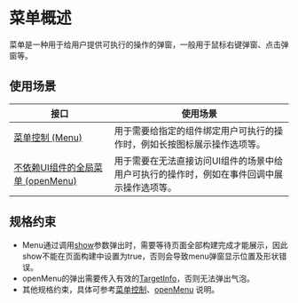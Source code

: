 # 菜单概述
<!--Kit: ArkUI-->
<!--Subsystem: ArkUI-->
<!--Owner: @Armstrong15-->
<!--Designer: @zhanghaibo0-->
<!--Tester: @lxl007-->
<!--Adviser: @HelloCrease-->

菜单是一种用于给用户提供可执行的操作的弹窗，一般用于鼠标右键弹窗、点击弹窗等。

## 使用场景

| 接口|使用场景  |
| ----------| ----------------------------------- |
| [菜单控制 (Menu)](arkts-popup-and-menu-components-menu.md) | 用于需要给指定的组件绑定用户可执行的操作时，例如长按图标展示操作选项等。 |
| [不依赖UI组件的全局菜单 (openMenu)](arkts-popup-and-menu-components-uicontext-menu.md) | 用于需要在无法直接访问UI组件的场景中给用户可执行的操作时，例如在事件回调中展示操作选项等。 |

## 规格约束

* Menu通过调用[show](../reference/apis-arkui/arkui-ts/ts-universal-attributes-menu.md#bindmenu11)参数弹出时，需要等待页面全部构建完成才能展示，因此show不能在页面构建中设置为true，否则会导致menu弹窗显示位置及形状错误。
* openMenu的弹出需要传入有效的[TargetInfo](../reference/apis-arkui/arkts-apis-uicontext-i.md#targetinfo18)，否则无法弹出气泡。
* 其他规格约束，具体可参考[菜单控制](../reference/apis-arkui/arkui-ts/ts-universal-attributes-menu.md)、[openMenu](../reference/apis-arkui/arkts-apis-uicontext-promptaction.md#openmenu18) 说明。